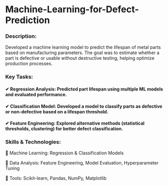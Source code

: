 # Machine-Learning-for-Defect-Prediction
### Description:
Developed a machine learning model to predict the lifespan of metal parts based on manufacturing parameters. The goal was to estimate whether a part is defective or usable without destructive testing, helping optimize production processes.

### Key Tasks:
#### ✔ Regression Analysis: Predicted part lifespan using multiple ML models and evaluated performance.
#### ✔ Classification Model: Developed a model to classify parts as defective or non-defective based on a lifespan threshold.
#### ✔ Feature Engineering: Explored alternative methods (statistical thresholds, clustering) for better defect classification.

### Skills & Technologies:
🔹 Machine Learning: Regression & Classification Models

🔹 Data Analysis: Feature Engineering, Model Evaluation, Hyperparameter Tuning

🔹 Tools: Scikit-learn, Pandas, NumPy, Matplotlib
